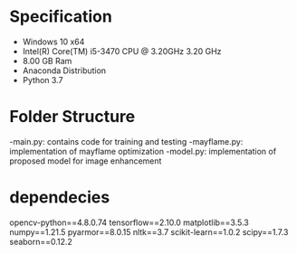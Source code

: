 
# Specification
- Windows 10 x64
- Intel(R) Core(TM) i5-3470 CPU @ 3.20GHz   3.20 GHz
- 8.00 GB Ram
- Anaconda Distribution
- Python 3.7

# Folder Structure
-main.py: contains code for training and testing
-mayflame.py: implementation of mayflame optimization
-model.py: implementation of proposed model for image enhancement

# dependecies
opencv-python==4.8.0.74
tensorflow==2.10.0
matplotlib==3.5.3
numpy==1.21.5
pyarmor==8.0.15
nltk==3.7
scikit-learn==1.0.2
scipy==1.7.3
seaborn==0.12.2

